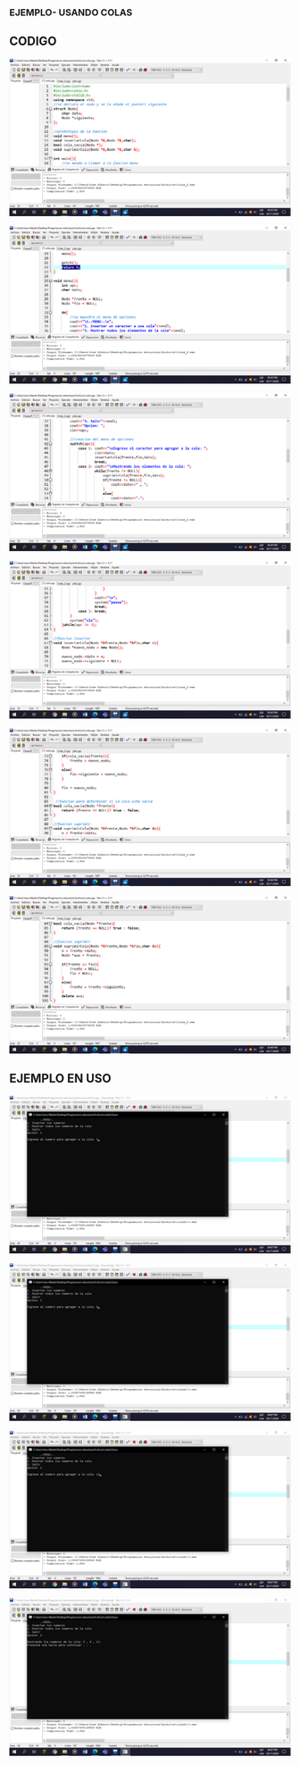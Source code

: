 ### EJEMPLO- USANDO COLAS
## CODIGO
![imagen](https://github.com/david-ruiz-ss/Ejemplo-Colas-C/blob/main/my%20folder/Captura%20de%20pantalla%20(101).png)

![imagen](https://github.com/david-ruiz-ss/Ejemplo-Colas-C/blob/main/my%20folder/Captura%20de%20pantalla%20(102).png)

![imagen](https://github.com/david-ruiz-ss/Ejemplo-Colas-C/blob/main/my%20folder/Captura%20de%20pantalla%20(103).png)

![imagen](https://github.com/david-ruiz-ss/Ejemplo-Colas-C/blob/main/my%20folder/Captura%20de%20pantalla%20(104).png)

![imagen](https://github.com/david-ruiz-ss/Ejemplo-Colas-C/blob/main/my%20folder/Captura%20de%20pantalla%20(105).png)

![imagen](https://github.com/david-ruiz-ss/Ejemplo-Colas-C/blob/main/my%20folder/Captura%20de%20pantalla%20(106).png)

## EJEMPLO EN USO
![imagen](https://github.com/david-ruiz-ss/Ejemplo-Colas-C/blob/main/my%20folder/Captura%20de%20pantalla%20(107).png)

![imagen](https://github.com/david-ruiz-ss/Ejemplo-Colas-C/blob/main/my%20folder/Captura%20de%20pantalla%20(108).png)

![imagen](https://github.com/david-ruiz-ss/Ejemplo-Colas-C/blob/main/my%20folder/Captura%20de%20pantalla%20(109).png)

![imagen](https://github.com/david-ruiz-ss/Ejemplo-Colas-C/blob/main/my%20folder/Captura%20de%20pantalla%20(110).png)
